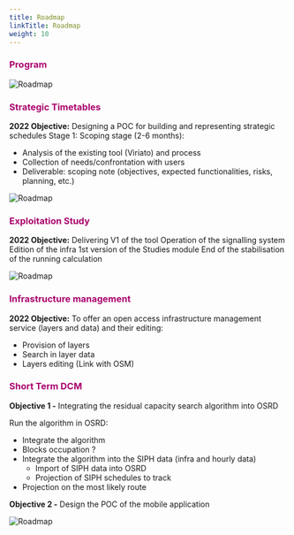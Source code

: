 ```yaml
---
title: Roadmap
linkTitle: Roadmap
weight: 10
---
```


### <font color=#aa026d>Program</font>

![Roadmap](../roadmap_prog_en.png)

### <font color=#aa026d>Strategic Timetables</font>

**2022 Objective:** Designing a POC for building and representing strategic schedules
Stage 1: Scoping stage (2-6 months):

- Analysis of the existing tool (Viriato) and process
- Collection of needs/confrontation with users
- Deliverable: scoping note (objectives, expected functionalities, risks, planning, etc.)

![Roadmap](../roadmap_hs_en.png)

### <font color=#aa026d>Exploitation Study</font>

**2022 Objective:** Delivering V1 of the tool
Operation of the signalling system
Edition of the infra
1st version of the Studies module
End of the stabilisation of the running calculation

![Roadmap](../roadmap_eex_en.png)

### <font color=#aa026d>Infrastructure management</font>

**2022 Objective:** To offer an open access infrastructure management service (layers and data) and their editing:

- Provision of layers
- Search in layer data
- Layers editing
  (Link with OSM)

### <font color=#aa026d>Short Term DCM</font>

**Objective 1 -** Integrating the residual capacity search algorithm into OSRD

Run the algorithm in OSRD:

- Integrate the algorithm
- Blocks occupation ?
- Integrate the algorithm into the SIPH data (infra and hourly data)
  - Import of SIPH data into OSRD
  - Projection of SIPH schedules to track
- Projection on the most likely route

**Objective 2 -** Design the POC of the mobile application

![Roadmap](../roadmap_sdm_en.png)
